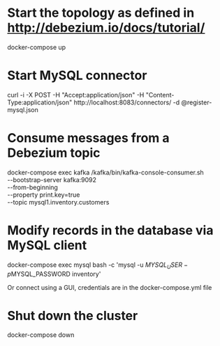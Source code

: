 # Start the topology as defined in http://debezium.io/docs/tutorial/
docker-compose up

# Start MySQL connector
curl -i -X POST -H "Accept:application/json" -H  "Content-Type:application/json" http://localhost:8083/connectors/ -d @register-mysql.json

# Consume messages from a Debezium topic
docker-compose exec kafka /kafka/bin/kafka-console-consumer.sh \
    --bootstrap-server kafka:9092 \
    --from-beginning \
    --property print.key=true \
    --topic mysql1.inventory.customers

# Modify records in the database via MySQL client
docker-compose exec mysql bash -c 'mysql -u $MYSQL_USER -p$MYSQL_PASSWORD inventory'

Or connect using a GUI, credentials are in the docker-compose.yml file

# Shut down the cluster
docker-compose down
